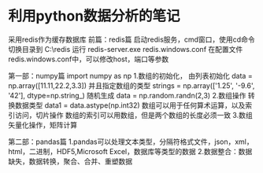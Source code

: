# 利用python数据分析的笔记

采用redis作为缓存数据库
前篇：redis篇
启动redis服务，cmd窗口，使用cd命令切换目录到 C:\redis 运行 redis-server.exe redis.windows.conf
在配置文件redis.windows.conf中，可以修改host，端口等参数

第一部：numpy篇
import numpy as np
1.数组的初始化，
由列表初始化 data = np.array([11.11,22.2,3.3])
并且指定数组的类型 strings = np.array(['1.25', '-9.6', '42'], dtype=np.string_)
随机生成 data = np.random.randn(2,3)
2.数组操作
转换数据类型 data1 = data.astype(np.int32)
数组可以用于任何算术运算，以及索引访问，切片操作
数组的索引可以用数组，但是两个数组的长度必须一致
3.数组矢量化操作，矩阵计算

第二部：pandas篇
1.pandas可以处理文本类型，分隔符格式文件，json，xml，html，二进制，HDF5,Microsoft Excel，数据库等类型的数据
2.数据整合：数据缺失，数据转换，聚合、合并、重塑数据